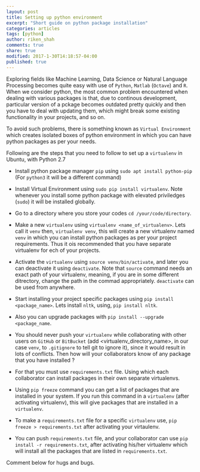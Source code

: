 ```yaml
---
layout: post
title: Setting up python environment
excerpt: "Short guide on python package installation"
categories: articles
tags: [python]
author: riken_shah
comments: true
share: true
modified: 2017-1-30T14:18:57-04:00
published: true
---
```


Exploring fields like Machine Learning, Data Science or Natural Language Processing becomes quite easy with use of `Python`, `Matlab` (`Octave`) and `R`.
When we consider python, the most common problem encountered when dealing with various packages is that, due to continous development, particular version of a pckage becomes outdated pretty quickly and then you have to deal with updating them, which might break some existing functionality in your projects, and so on. 

To avoid such problems, there is something known as `Virtual Environment` which creates isolated boxes of python environment in which you can have python packages as per your needs. 

Following are the steps that you need to follow to set up a `virtualenv` in Ubuntu, with Python 2.7 

- Install python package manager `pip` using `sudo apt install python-pip` (For `python3` it will be a different command)

- Install Virtual Environment using `sudo pip install virtualenv`. Note whenever you install some python package with elevated priviledges (`sudo`) it will be installed globally.

- Go to a directory where you store your codes `cd /your/code/directory`.

- Make a new `virtualenv` using `virtualenv <name_of_virtualenv>`. Lets call it `venv` then, `virtualenv venv`, this will create a new virtualenv named `venv` in which you can install python packages as per your project requirements. Thus it ois recommended that you have separate virtualenv for ech of your projects.

- Activate the `virtualenv` using `source venv/bin/activate`, and later you can deactivate it using `deactivate`. Note that `source` command needs an exact path of your virtualenv, meaning, if you are in some different ditrectory, change the path in the commad appropriately. `deactivate` can be used from anywhere.

- Start installing your project specific packages using `pip install <package_name>`. Lets install `nltk`, using, `pip install nltk`.

- Also you can upgrade packages with `pip install --upgrade <package_name`.

- You should never push your `virtualenv` while collaborating with other users on `GitHub` or `BitBucket` (add <virtualenv_directory_name>, in our case `venv`, to `.gitignore` to tell git to ignore it), since it would result in lots of conflicts. Then how will your collaborators know of any package that you have installed ? 

- For that you must use `requirements.txt` file. Using which each collaborator can install packages in their own separate virtualenvs.

- Using `pip freeze` command you can get a list of packages that are installed in your system. If you run this command in a `virtualenv` (after activating virtualenv), this will give packages that are installed in a `virtualenv`.

- To make a `requirements.txt` file for a specific `virtualenv` use, `pip freeze > requirements.txt` after activating your virtaulenv.

- You can push `requirements.txt` file, and your collaborator can use `pip install -r requirements.txt`, after activating his/her virtualenv which will install all the packages that are listed in `requirements.txt`.

Comment below for hugs and bugs.

